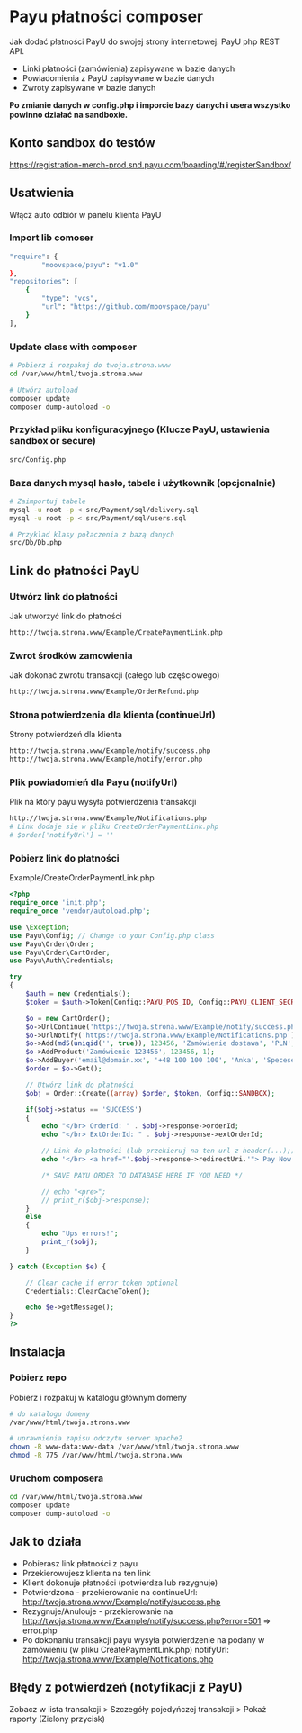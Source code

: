 # Payu płatności composer
Jak dodać płatności PayU do swojej strony internetowej. PayU php REST API.
- Linki płatności (zamówienia) zapisywane w bazie danych
- Powiadomienia z PayU zapisywane w bazie danych
- Zwroty zapisywane w bazie danych

**Po zmianie danych w config.php i imporcie bazy danych i usera wszystko powinno działać na sandboxie.**

## Konto sandbox do testów
https://registration-merch-prod.snd.payu.com/boarding/#/registerSandbox/

## Usatwienia
Włącz auto odbiór w panelu klienta PayU

### Import lib comoser
```bash
"require": {
        "moovspace/payu": "v1.0"
},
"repositories": [
	{
		"type": "vcs",
		"url": "https://github.com/moovspace/payu"
	}
],
```

### Update class with composer
```bash
# Pobierz i rozpakuj do twoja.strona.www
cd /var/www/html/twoja.strona.www

# Utwórz autoload
composer update
composer dump-autoload -o
```

### Przykład pliku konfiguracyjnego (Klucze PayU, ustawienia sandbox or secure)
```bash
src/Config.php
```

### Baza danych mysql hasło, tabele i użytkownik (opcjonalnie)
```bash
# Zaimportuj tabele
mysql -u root -p < src/Payment/sql/delivery.sql
mysql -u root -p < src/Payment/sql/users.sql

# Przyklad klasy połaczenia z bazą danych
src/Db/Db.php
```

## Link do płatności PayU

### Utwórz link do płatności
Jak utworzyć link do płatności
```bash
http://twoja.strona.www/Example/CreatePaymentLink.php
```

### Zwrot środków zamowienia
Jak dokonać zwrotu transakcji (całego lub częściowego)
```bash
http://twoja.strona.www/Example/OrderRefund.php
```

### Strona potwierdzenia dla klienta (continueUrl)
Strony potwierdzeń dla klienta
```bash
http://twoja.strona.www/Example/notify/success.php
http://twoja.strona.www/Example/notify/error.php
```

### Plik powiadomień dla Payu (notifyUrl)
Plik na który payu wysyła potwierdzenia transakcji
```bash
http://twoja.strona.www/Example/Notifications.php
# Link dodaje się w pliku CreateOrderPaymentLink.php
# $order['notifyUrl'] = ''
```

### Pobierz link do płatności
Example/CreateOrderPaymentLink.php
```php
<?php
require_once 'init.php';
require_once 'vendor/autoload.php';

use \Exception;
use Payu\Config; // Change to your Config.php class
use Payu\Order\Order;
use Payu\Order\CartOrder;
use Payu\Auth\Credentials;

try
{
	$auth = new Credentials();
	$token = $auth->Token(Config::PAYU_POS_ID, Config::PAYU_CLIENT_SECRET, Config::SANDBOX);

	$o = new CartOrder();
	$o->UrlContinue('https://twoja.strona.www/Example/notify/success.php');
	$o->UrlNotify('https://twoja.strona.www/Example/Notifications.php');
	$o->Add(md5(uniqid('', true)), 123456, 'Zamówienie dostawa', 'PLN', Config::PAYU_POS_ID);
	$o->AddProduct('Zamówienie 123456', 123456, 1);
	$o->AddBuyer('email@domain.xx', '+48 100 100 100', 'Anka', 'Specesetka', 'pl');
	$order = $o->Get();

	// Utwórz link do płatności
	$obj = Order::Create((array) $order, $token, Config::SANDBOX);

	if($obj->status == 'SUCCESS')
	{
		echo "</br> OrderId: " . $obj->response->orderId;
		echo "</br> ExtOrderId: " . $obj->response->extOrderId;

		// Link do płatności (lub przekieruj na ten url z header(...);)
		echo '</br> <a href="'.$obj->response->redirectUri.'"> Pay Now </a>';

		/* SAVE PAYU ORDER TO DATABASE HERE IF YOU NEED */

		// echo "<pre>";
		// print_r($obj->response);
	}
	else
	{
		echo "Ups errors!";
		print_r($obj);
	}

} catch (Exception $e) {

	// Clear cache if error token optional
	Credentials::ClearCacheToken();

	echo $e->getMessage();
}
?>
```

## Instalacja

### Pobierz repo
Pobierz i rozpakuj w katalogu głównym domeny
```bash
# do katalogu domeny
/var/www/html/twoja.strona.www

# uprawnienia zapisu odczytu server apache2
chown -R www-data:www-data /var/www/html/twoja.strona.www
chmod -R 775 /var/www/html/twoja.strona.www
```

### Uruchom composera
```bash
cd /var/www/html/twoja.strona.www
composer update
composer dump-autoload -o
```

## Jak to działa
- Pobierasz link płatności z payu
- Przekierowujesz klienta na ten link
- Klient dokonuje płatności (potwierdza lub rezygnuje)
- Potwierdzona - przekierowanie na continueUrl: http://twoja.strona.www/Example/notify/success.php
- Rezygnuje/Anulouje - przekierowanie na http://twoja.strona.www/Example/notify/success.php?error=501 => error.php
- Po dokonaniu transakcji payu wysyła potwierdzenie na podany w zamówieniu (w pliku CreatePaymentLink.php) notifyUrl: http://twoja.strona.www/Example/Notifications.php

## Błędy z potwierdzeń (notyfikacji z PayU)
Zobacz w lista transakcji > Szczegóły pojedyńczej transakcji > Pokaż raporty (Zielony przycisk)
